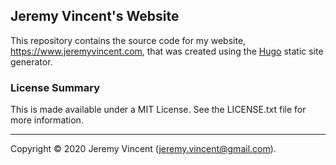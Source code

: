 ## Jeremy Vincent's Website
This repository contains the source code for my website, <https://www.jeremyvincent.com>, that was created using the [Hugo](https://gohugo.io/) static site generator.

### License Summary
This is made available under a MIT License. See the LICENSE.txt file for more information.
***
Copyright &copy; 2020 Jeremy Vincent (<jeremy.vincent@gmail.com>).
